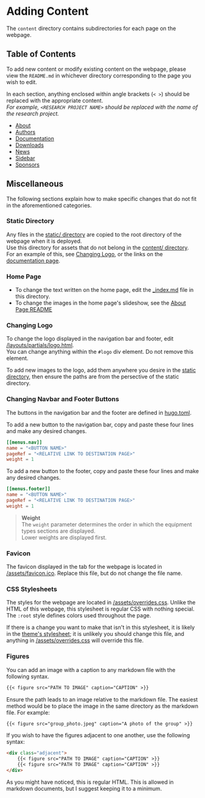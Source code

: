 # Adding Content

The `content` directory contains subdirectories for each page on the webpage.

## Table of Contents

To add new content or modify existing content on the webpage, please view the `README.md` in whichever directory corresponding to the page you wish to edit.

In each section, anything enclosed within angle brackets (`< >`) should be replaced with the appropriate content.  
_For example, `<RESEARCH PROJECT NAME>` should be replaced with the name of the research project._

- [About](about)
- [Authors](authors)
- [Documentation](docs)
- [Downloads](downloads)
- [News](news)
- [Sidebar](sidebar)
- [Sponsors](sponsors)

## Miscellaneous
The following sections explain how to make specific changes that do not fit in the aforementioned categories.

### Static Directory
Any files in the [static/ directory](/static) are copied to the root directory of the webpage when it is deployed.  
Use this directory for assets that do not belong in the [content/ directory](/content).  
For an example of this, see [Changing Logo](#changing-logo), or the links on the [documentation page](docs/_index.md).

### Home Page
- To change the text written on the home page, edit the [\_index.md](_index.md) file in this directory.
- To change the images in the home page's slideshow, see the [About Page README](about)

### Changing Logo
To change the logo displayed in the navigation bar and footer, edit [/layouts/partials/logo.html](/layouts/partials/logo.html).  
You can change anything within the `#logo` div element. Do not remove this element.

To add new images to the logo, add them anywhere you desire in the [static directory](#static-directory), then ensure the paths are from the persective of the static directory.

### Changing Navbar and Footer Buttons
The buttons in the navigation bar and the footer are defined in [hugo.toml](/hugo.toml).

To add a new button to the navigation bar, copy and paste these four lines and make any desired changes.

```toml
[[menus.nav]]
name = "<BUTTON NAME>"
pageRef = "<RELATIVE LINK TO DESTINATION PAGE>"
weight = 1
```

To add a new button to the footer, copy and paste these four lines and make any desired changes.

```toml
[[menus.footer]]
name = "<BUTTON NAME>"
pageRef = "<RELATIVE LINK TO DESTINATION PAGE>"
weight = 1
```

> **Weight**  
> The `weight` parameter determines the order in which the equipment types sections are displayed.  
> Lower weights are displayed first.

### Favicon
The favicon displayed in the tab for the webpage is located in [/assets/favicon.ico](/assets/favicon.ico). Replace this file, but do not change the file name.

### CSS Stylesheets
The styles for the webpage are located in [/assets/overrides.css](/assets/overrides.css). Unlike the HTML of this webpage, this stylesheet is regular CSS with nothing special. The `:root` style defines colors used throughout the page.

If there is a change you want to make that isn't in this stylesheet, it is likely in the [theme's stylesheet](https://github.com/jadc/lab-theme/blob/main/assets/base_style.css); it is unlikely you should change this file, and anything in [/assets/overrides.css](/assets/overrides.css) will override this file.

### Figures

You can add an image with a caption to any markdown file with the following syntax.

```markdown
{{< figure src="PATH TO IMAGE" caption="CAPTION" >}}
```

Ensure the path leads to an image relative to the markdown file. The easiest method would be to place the image in the same directory as the markdown file. For example:

```markdown
{{< figure src="group_photo.jpeg" caption="A photo of the group" >}}
```

If you wish to have the figures adjacent to one another, use the following syntax:

```markdown
<div class="adjacent">
    {{< figure src="PATH TO IMAGE" caption="CAPTION" >}}
    {{< figure src="PATH TO IMAGE" caption="CAPTION" >}}
</div>
```

As you might have noticed, this is regular HTML. This is allowed in markdown documents, but I suggest keeping it to a minimum.

